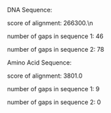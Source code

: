 DNA Sequence:

score of alignment: 266300.\n

number of gaps in sequence 1: 46

number of gaps in sequence 2: 78


Amino Acid Sequence:

score of alignment: 3801.0

number of gaps in sequence 1: 9

number of gaps in sequence 2: 0
